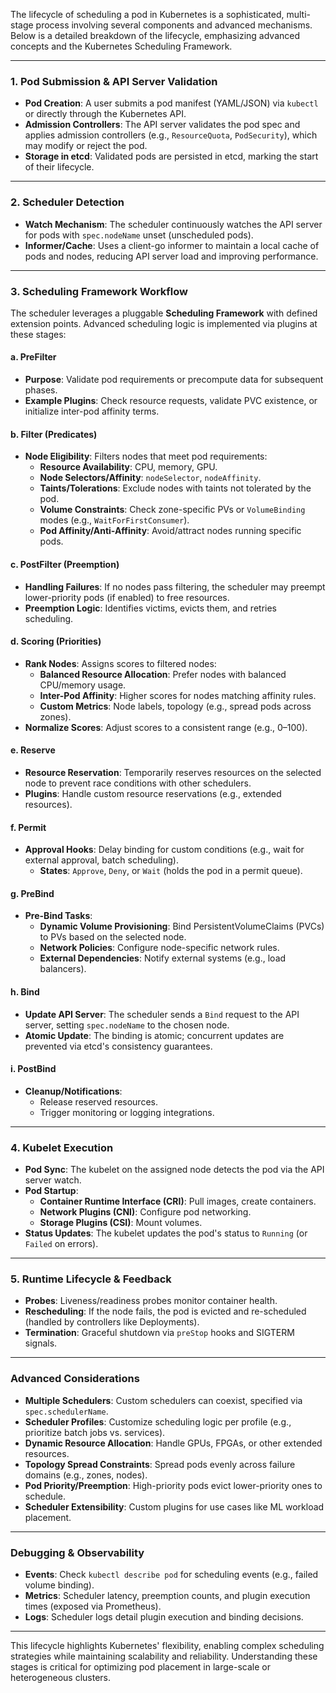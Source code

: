The lifecycle of scheduling a pod in Kubernetes is a sophisticated, multi-stage process involving several components and advanced mechanisms. Below is a detailed breakdown of the lifecycle, emphasizing advanced concepts and the Kubernetes Scheduling Framework.

---

### **1. Pod Submission & API Server Validation**
- **Pod Creation**: A user submits a pod manifest (YAML/JSON) via `kubectl` or directly through the Kubernetes API.
- **Admission Controllers**: The API server validates the pod spec and applies admission controllers (e.g., `ResourceQuota`, `PodSecurity`), which may modify or reject the pod.
- **Storage in etcd**: Validated pods are persisted in etcd, marking the start of their lifecycle.

---

### **2. Scheduler Detection**
- **Watch Mechanism**: The scheduler continuously watches the API server for pods with `spec.nodeName` unset (unscheduled pods).
- **Informer/Cache**: Uses a client-go informer to maintain a local cache of pods and nodes, reducing API server load and improving performance.

---

### **3. Scheduling Framework Workflow**
The scheduler leverages a pluggable **Scheduling Framework** with defined extension points. Advanced scheduling logic is implemented via plugins at these stages:

#### **a. PreFilter**
- **Purpose**: Validate pod requirements or precompute data for subsequent phases.
- **Example Plugins**: Check resource requests, validate PVC existence, or initialize inter-pod affinity terms.

#### **b. Filter (Predicates)**
- **Node Eligibility**: Filters nodes that meet pod requirements:
  - **Resource Availability**: CPU, memory, GPU.
  - **Node Selectors/Affinity**: `nodeSelector`, `nodeAffinity`.
  - **Taints/Tolerations**: Exclude nodes with taints not tolerated by the pod.
  - **Volume Constraints**: Check zone-specific PVs or `VolumeBinding` modes (e.g., `WaitForFirstConsumer`).
  - **Pod Affinity/Anti-Affinity**: Avoid/attract nodes running specific pods.

#### **c. PostFilter (Preemption)**
- **Handling Failures**: If no nodes pass filtering, the scheduler may preempt lower-priority pods (if enabled) to free resources.
- **Preemption Logic**: Identifies victims, evicts them, and retries scheduling.

#### **d. Scoring (Priorities)**
- **Rank Nodes**: Assigns scores to filtered nodes:
  - **Balanced Resource Allocation**: Prefer nodes with balanced CPU/memory usage.
  - **Inter-Pod Affinity**: Higher scores for nodes matching affinity rules.
  - **Custom Metrics**: Node labels, topology (e.g., spread pods across zones).
- **Normalize Scores**: Adjust scores to a consistent range (e.g., 0–100).

#### **e. Reserve**
- **Resource Reservation**: Temporarily reserves resources on the selected node to prevent race conditions with other schedulers.
- **Plugins**: Handle custom resource reservations (e.g., extended resources).

#### **f. Permit**
- **Approval Hooks**: Delay binding for custom conditions (e.g., wait for external approval, batch scheduling).
  - **States**: `Approve`, `Deny`, or `Wait` (holds the pod in a permit queue).

#### **g. PreBind**
- **Pre-Bind Tasks**: 
  - **Dynamic Volume Provisioning**: Bind PersistentVolumeClaims (PVCs) to PVs based on the selected node.
  - **Network Policies**: Configure node-specific network rules.
  - **External Dependencies**: Notify external systems (e.g., load balancers).

#### **h. Bind**
- **Update API Server**: The scheduler sends a `Bind` request to the API server, setting `spec.nodeName` to the chosen node.
- **Atomic Update**: The binding is atomic; concurrent updates are prevented via etcd's consistency guarantees.

#### **i. PostBind**
- **Cleanup/Notifications**: 
  - Release reserved resources.
  - Trigger monitoring or logging integrations.

---

### **4. Kubelet Execution**
- **Pod Sync**: The kubelet on the assigned node detects the pod via the API server watch.
- **Pod Startup**:
  - **Container Runtime Interface (CRI)**: Pull images, create containers.
  - **Network Plugins (CNI)**: Configure pod networking.
  - **Storage Plugins (CSI)**: Mount volumes.
- **Status Updates**: The kubelet updates the pod's status to `Running` (or `Failed` on errors).

---

### **5. Runtime Lifecycle & Feedback**
- **Probes**: Liveness/readiness probes monitor container health.
- **Rescheduling**: If the node fails, the pod is evicted and re-scheduled (handled by controllers like Deployments).
- **Termination**: Graceful shutdown via `preStop` hooks and SIGTERM signals.

---

### **Advanced Considerations**
- **Multiple Schedulers**: Custom schedulers can coexist, specified via `spec.schedulerName`.
- **Scheduler Profiles**: Customize scheduling logic per profile (e.g., prioritize batch jobs vs. services).
- **Dynamic Resource Allocation**: Handle GPUs, FPGAs, or other extended resources.
- **Topology Spread Constraints**: Spread pods evenly across failure domains (e.g., zones, nodes).
- **Pod Priority/Preemption**: High-priority pods evict lower-priority ones to schedule.
- **Scheduler Extensibility**: Custom plugins for use cases like ML workload placement.

---

### **Debugging & Observability**
- **Events**: Check `kubectl describe pod` for scheduling events (e.g., failed volume binding).
- **Metrics**: Scheduler latency, preemption counts, and plugin execution times (exposed via Prometheus).
- **Logs**: Scheduler logs detail plugin execution and binding decisions.

---

This lifecycle highlights Kubernetes' flexibility, enabling complex scheduling strategies while maintaining scalability and reliability. Understanding these stages is critical for optimizing pod placement in large-scale or heterogeneous clusters.
